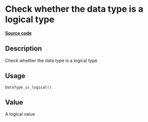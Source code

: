 

# Check whether the data type is a logical type

[**Source code**](https://github.com/pola-rs/r-polars/tree/741f9cd2614b3302a4d033bcae447425e1b91191/R/after-wrappers.R#L20)

## Description

Check whether the data type is a logical type

## Usage

<pre><code class='language-R'>DataType_is_logical()
</code></pre>

## Value

A logical value
